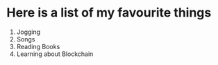 # Here is a list of my favourite things
1. Jogging
2. Songs
3. Reading Books
4. Learning about Blockchain
